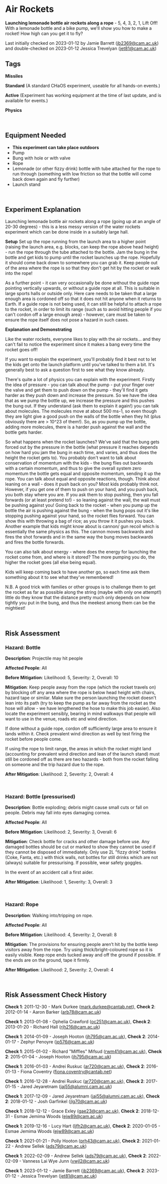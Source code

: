 # Air Rockets

**Launching lemonade bottle air rockets along a rope** - 5, 4, 3, 2, 1, Lift Off! With a lemonade bottle and a bike pump, we'll show you how to make a rocket! How high can you get it to fly?

Last initially checked on 2023-01-12 by Jamie Barrett (jb2369@cam.ac.uk) and double-checked on 2023-01-12 Jessica Trevelyan (jet81@cam.ac.uk)

## Tags
<!--- Start Tags (DO NOT REMOVE THIS COMMENT) --->

**Missiles**

**Standard** (A standard CHaOS experiment, useable for all hands-on events.)

**Active** (Experiment has working equipment at the time of last update, and is available for events.)

**Physics**
<!--- End Tags (DO NOT REMOVE THIS COMMENT) --->

<br/>

## Equipment Needed 
- **This experiment can take place outdoors**
- Pump
- Bung with hole or with valve
- Rope
- Lemonade (or other fizzy drink) bottle with tube attached for the rope to run through (something with low friction so that the bottle will come back down again and fly further)
- Launch stand

<br/>

## Experiment Explanation 

Launching lemonade bottle air rockets along a rope (going up at an angle of 20-30 degrees) - this is a less messy version of the water rockets experiment which can be done inside in a suitably large hall.

**Setup**
Set up the rope running from the launch area to a higher point (raising the launch area, e.g. blocks, can keep the rope above head height) - run the rope through the tube attached to the bottle. Jam the bung in the bottle and get kids to pump until the rocket launches up the rope. Hopefully it should come back down to somewhere you can grab it. Keep people out of the area where the rope is so that they don't get hit by the rocket or walk into the rope! 

As a further point - it can very occasionally be done without the guide rope pointing vertically upwards, or without a guide rope at all. This is suitable in large sports halls or outside only. Here care needs to be taken that a large enough area is cordoned off so that it does not hit anyone when it returns to Earth. If a guide rope is not being used, it can still be helpful to attach a rope to the rocket, in order to limit its range (such as to avoid hitting people if you can't cordon off a large enough area) - however, care must be taken to ensure the rope itself does not pose a hazard in such cases.

**Explanation and Demonstrating** 

Like the water rockets, everyone likes to play with the air rockets... and they can't fail to notice the experiment since it makes a bang every time the rocket goes off!

If you want to explain the experiment, you'll probably find it best not to let the kids get onto the launch platform until you've talked to them a bit. It's generally best to ask a question first to see what they know already.

There's quite a lot of physics you can explain with the experiment. Firstly the idea of pressure - you can talk about the pump - put your finger over the valve and get them to push down on the pump - they'll find it gets harder as they push down and increase the pressure. So we have the idea that as we pump the bottle up, we increase the pressure and this pushes the bung out. If they understand (ask them to explain it again!) you can talk about molecules. The molecules move at about 500 ms-1, so even though they are light give a good push on the walls of the bottle when they hit (plus obviously there are > 10^23 of them!). So, as you pump up the bottle, adding more molecules, there is a harder push against the wall and the bottle gets harder.

So what happens when the rocket launches? We've said that the bung gets forced out by the pressure in the bottle (what pressure it reaches depends on how hard you jam the bung in each time, and varies, and thus does the height the rocket gets to). You probably don't want to talk about conservation of momentum with the kids - the bung flies out backwards with a certain momentum, and thus to give the overall system zero momentum the bottle gets equal and opposite momentum, sending it up the rope. You can talk about equal and opposite reactions, though. Think about leaning on a wall - does it push back on you? Most kids probably think not. However, if you get one of them to push on your hand, and you push back, you both stay where you are. If you ask them to stop pushing, then you fall forwards (or at least pretend to!) - so leaning against the wall, the wall must be pushing against you! Going back to the rocket - when you pump up the bottle the air is pushing against the bung - when the bung pops out it's like stopping pushing against your hand, so the rocket flies forward. You can show this with throwing a bag of rice; as you throw it it pushes you back. Another example that kids might know about is cannon/ gun recoil which is essentially the same physics as this. The cannon moves backwards and fires the shot forwards and in the same way the bung moves backwards and fires the bottle forwards. 

You can also talk about energy - where does the energy for launching the rocket come from, and where is it stored? The more pumping you do, the higher the rocket goes (all else being equal).

Kids will keep coming back to have another go, so each time ask them something about it to see what they've remembered!

N.B. A good trick with families or other groups is to challenge them to get the rocket as far as possible along the string (maybe with only one attempt!) little do they know that the distance pretty much only depends on how tightly you put in the bung, and thus the meekest among them can be the mightiest!

<br/>

## Risk Assessment

### **Hazard**: Bottle

**Description**: Projectile may hit people

**Affected People**: All

**Before Mitigation**: Likelihood: 5, Severity: 2, Overall: 10

**Mitigation**: Keep people away from the rope (which the rocket travels on) by blocking off any area where the rope is below head height with chairs, hazard tape or similar. Make sure the person launching the rocket doesn't lean into its path (try to keep the pump as far away from the rocket as the hose will allow - we have lengthened the hose to make this job easier). Also locate the experiment sensibly, bearing in mind walkways that people will want to use in the venue, roads etc and wind direction.

If done without a guide rope, cordon off sufficiently large area to ensure it lands within it. Check prevalent wind direction as well by test firing the rocket before people come.

If using the rope to limit range, the areas in which the rocket might land (accounting for prevalent wind direction and lean of the launch stand) must still be cordoned off as there are two hazards - both from the rocket falling on someone and the trip hazard due to the rope.

**After Mitigation**: Likelihood: 2, Severity: 2, Overall: 4 

<br/>

### **Hazard**: Bottle (pressurised)

**Description**: Bottle exploding; debris might cause small cuts or fall on people. Debris may fall into eyes damaging cornea.

**Affected People**: All

**Before Mitigation**: Likelihood: 2, Severity: 3, Overall: 6

**Mitigation**: Check bottle for cracks and other damage before use. Any damaged bottles should be cut or marked to show they cannot be used if they cannot be disposed of immediately. Only use 2L "fizzy drink" bottles (Coke, Fanta, etc.) with thick walls, not bottles for still drinks which are not (always) suitable for pressurising. If possible, wear safety goggles.

In the event of an accident call a first aider.

**After Mitigation**: Likelihood: 1, Severity: 3, Overall: 3

<br/>

### **Hazard**: Rope

**Description**: Walking into/tripping on rope.

**Affected People**: All

**Before Mitigation**: Likelihood: 4, Severity: 2, Overall: 8

**Mitigation**: The provisions for ensuring people aren’t hit by the bottle keep visitors away from the rope. Try using thick/bright-coloured rope so it is easily visible. Keep rope ends tucked away and off the ground if possible. If the ends are on the ground, tape it firmly.

**After Mitigation**: Likelihood: 2, Severity: 2, Overall: 4

<br/>

## Risk Assessment Check History 

**Check 1**: 2011-12-30 - Mark Durkee (mark.durkee@cantab.net), **Check 2**: 2012-01-14 - Aaron Barker (arb78@cam.ac.uk)

**Check 1**: 2013-01-08 - Ophelia Crawford (oc251@cam.ac.uk), **Check 2**: 2013-01-20 - Richard Hall (rjh216@cam.ac.uk)

**Check 1**: 2014-01-09 - Joseph Hooton (jh795@cam.ac.uk), **Check 2**: 2014-01-17 - Zephyr Penoyre (jp576@cam.ac.uk)

**Check 1**: 2015-01-02 - Richard "Miffles" Mifsud (rwm41@cam.ac.uk), **Check 2**: 2015-01-04 - Joseph Hooton (jh795@cam.ac.uk)

**Check 1**: 2016-01-03 - Andrei Ruskuc (ar720@cam.ac.uk), **Check 2**: 2016-01-13 - Fiona Coventry (fiona.coventry@cantab.net)

**Check 1**: 2016-12-28 - Andrei Ruskuc (ar720@cam.ac.uk), **Check 2**: 2017-01-15 - Jared Jeyaretnam (jaj55@alumni.cam.ac.uk)

**Check 1**: 2017-12-09 - Jared Jeyaretnam (jaj55@alumni.cam.ac.uk), **Check 2**: 2018-01-12 - Josh Garfinkel (jlg70@cam.ac.uk)

**Check 1**: 2018-12-12 - Grace Exley (gae23@cam.ac.uk), **Check 2**: 2018-12-31 - Esmae Jemima Woods (ejw89@cam.ac.uk)

**Check 1**: 2019-12-16 - Lucy Hart (ljfh2@cam.ac.uk), **Check 2**: 2020-01-05 - Esmae Jemima Woods (ejw89@cam.ac.uk)

**Check 1**: 2021-01-21 - Polly Hooton (prh43@cam.ac.uk), **Check 2**: 2021-01-22 - Andrew Sellek (ads79@cam.ac.uk)

**Check 1**: 2022-02-09 - Andrew Sellek (ads79@cam.ac.uk), **Check 2**: 2022-02-09 - Vanness Lai Wye Junn (vwjl2@cam.ac.uk)

**Check 1**: 2023-01-12 - Jamie Barrett (jb2369@cam.ac.uk), **Check 2**: 2023-01-12 - Jessica Trevelyan (jet81@cam.ac.uk)
